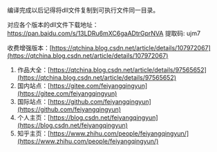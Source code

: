 ﻿编译完成以后记得将dll文件复制到可执行文件同一目录。

对应各个版本的dll文件下载地址：https://pan.baidu.com/s/13LDRu6mXC6gaADtrGprNVA 提取码: ujm7

收费增强版本：[https://qtchina.blog.csdn.net/article/details/107972067](https://qtchina.blog.csdn.net/article/details/107972067)

1. 作品大全：[https://qtchina.blog.csdn.net/article/details/97565652](https://qtchina.blog.csdn.net/article/details/97565652)
2. 国内站点：[https://gitee.com/feiyangqingyun](https://gitee.com/feiyangqingyun)
3. 国际站点：[https://github.com/feiyangqingyun](https://github.com/feiyangqingyun)
4. 个人主页：[https://blog.csdn.net/feiyangqingyun](https://blog.csdn.net/feiyangqingyun)
5. 知乎主页：[https://www.zhihu.com/people/feiyangqingyun/](https://www.zhihu.com/people/feiyangqingyun/)